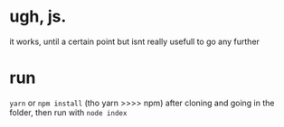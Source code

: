 # ugh, js.
it works, until a certain point but isnt really usefull to go any further

# run
`yarn` or `npm install` (tho yarn >>>> npm) after cloning and going in the folder, then run with `node index`

